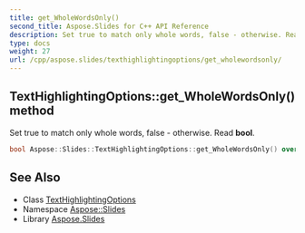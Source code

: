 ```yaml
---
title: get_WholeWordsOnly()
second_title: Aspose.Slides for C++ API Reference
description: Set true to match only whole words, false - otherwise. Read bool.
type: docs
weight: 27
url: /cpp/aspose.slides/texthighlightingoptions/get_wholewordsonly/
---
```

## TextHighlightingOptions::get_WholeWordsOnly() method


Set true to match only whole words, false - otherwise. Read **bool**.

```cpp
bool Aspose::Slides::TextHighlightingOptions::get_WholeWordsOnly() override
```

## See Also

* Class [TextHighlightingOptions](./)
* Namespace [Aspose::Slides](../)
* Library [Aspose.Slides](../../)